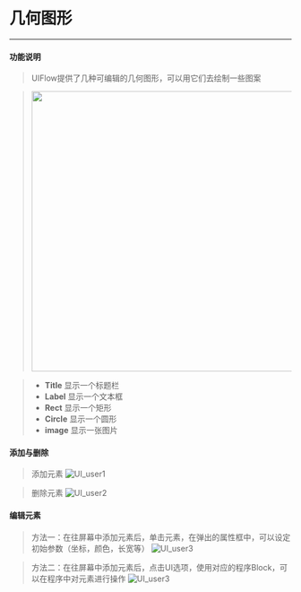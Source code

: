 # 几何图形
__________________________
#### 功能说明
>UIFlow提供了几种可编辑的几何图形，可以用它们去绘制一些图案

><img src="/image/Display/UI.jpg" width="500" height="500" />

>* __Title__
显示一个标题栏
>* __Label__
显示一个文本框
>* __Rect__
显示一个矩形
>* __Circle__
显示一个圆形
>* __image__
显示一张图片


#### 添加与删除

>添加元素
![UI_user1](/image/Display/UI_user1.gif)

>删除元素
![UI_user2](/image/Display/UI_user2.gif) 

#### 编辑元素

>方法一：在往屏幕中添加元素后，单击元素，在弹出的属性框中，可以设定初始参数（坐标，颜色，长宽等）
![UI_user3](/image/Display/UI_user3.gif)

>方法二：在往屏幕中添加元素后，点击UI选项，使用对应的程序Block，可以在程序中对元素进行操作
![UI_user3](/image/Display/UI_user4.gif) 